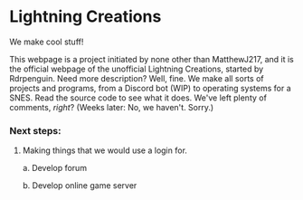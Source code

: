 Lightning Creations
===================
We make cool stuff!

This webpage is a project initiated by none other than MatthewJ217, and it is the official webpage of the unofficial Lightning Creations, started by Rdrpenguin. Need more description? Well, fine. We make all sorts of projects and programs, from a Discord bot (WIP) to operating systems for a SNES. Read the source code to see what it does. We've left plenty of comments, *right*? (Weeks later: No, we haven't. Sorry.)

### Next steps:
1.  Making things that we would use a login for.

    a. Develop forum
    
    b. Develop online game server